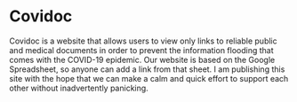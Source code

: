 # Covidoc 

Covidoc is a website that allows users to view only links to reliable public and medical documents in order to prevent the information flooding that comes with the COVID-19 epidemic.
Our website is based on the Google Spreadsheet, so anyone can add a link from that sheet.
I am publishing this site with the hope that we can make a calm and quick effort to support each other without inadvertently panicking.

